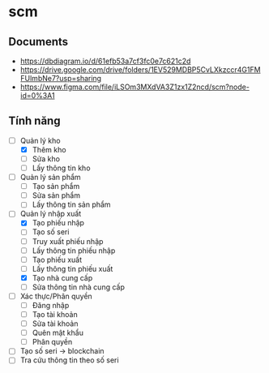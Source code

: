 # scm

## Documents

- https://dbdiagram.io/d/61efb53a7cf3fc0e7c621c2d
- https://drive.google.com/drive/folders/1EV529MDBP5CvLXkzccr4G1FMFUlmbNe7?usp=sharing
- https://www.figma.com/file/iLSOm3MXdVA3Z1zx1Z2ncd/scm?node-id=0%3A1

## Tính năng

- [ ] Quản lý kho
  - [x] Thêm kho
  - [ ] Sửa kho
  - [ ] Lấy thông tin kho
- [ ] Quản lý sản phẩm
  - [ ] Tạo sản phẩm
  - [ ] Sửa sản phẩm
  - [ ] Lấy thông tin sản phẩm
- [ ] Quản lý nhập xuất
  - [x] Tạo phiếu nhập
  - [ ] Tạo số seri
  - [ ] Truy xuất phiếu nhập
  - [ ] Lấy thông tin phiếu nhập
  - [ ] Tạo phiếu xuất
  - [ ] Lấy thông tin phiếu xuất
  - [x] Tạo nhà cung cấp
  - [ ] Sửa thông tin nhà cung cấp 
- [ ] Xác thực/Phân quyền
  - [ ] Đăng nhập
  - [ ] Tạo tài khoản
  - [ ] Sửa tài khoản
  - [ ] Quên mật khẩu
  - [ ] Phân quyền
- [ ] Tạo số seri -> blockchain
- [ ] Tra cứu thông tin theo số seri
